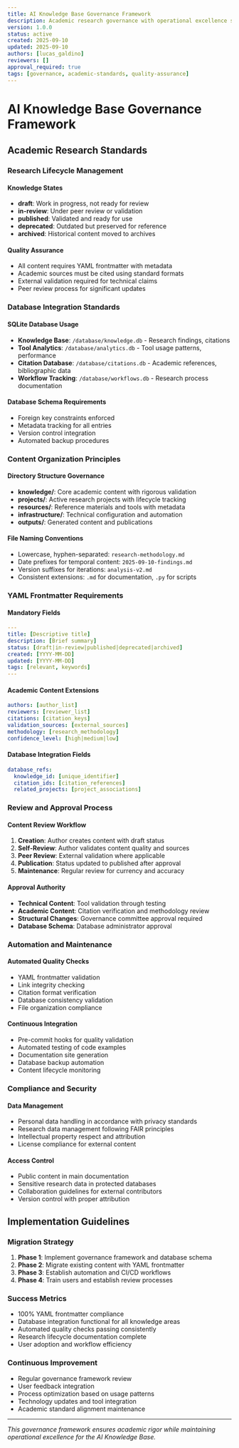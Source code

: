 ```yaml
---
title: AI Knowledge Base Governance Framework
description: Academic research governance with operational excellence standards
version: 1.0.0
status: active
created: 2025-09-10
updated: 2025-09-10
authors: [lucas_galdino]
reviewers: []
approval_required: true
tags: [governance, academic-standards, quality-assurance]
---
```


# AI Knowledge Base Governance Framework

## Academic Research Standards

### Research Lifecycle Management

#### Knowledge States

- **draft**: Work in progress, not ready for review
- **in-review**: Under peer review or validation
- **published**: Validated and ready for use
- **deprecated**: Outdated but preserved for reference
- **archived**: Historical content moved to archives

#### Quality Assurance

- All content requires YAML frontmatter with metadata
- Academic sources must be cited using standard formats
- External validation required for technical claims
- Peer review process for significant updates

### Database Integration Standards

#### SQLite Database Usage

- **Knowledge Base**: `/database/knowledge.db` - Research findings, citations
- **Tool Analytics**: `/database/analytics.db` - Tool usage patterns, performance
- **Citation Database**: `/database/citations.db` - Academic references, bibliographic data
- **Workflow Tracking**: `/database/workflows.db` - Research process documentation

#### Database Schema Requirements

- Foreign key constraints enforced
- Metadata tracking for all entries
- Version control integration
- Automated backup procedures

### Content Organization Principles

#### Directory Structure Governance

- **knowledge/**: Core academic content with rigorous validation
- **projects/**: Active research projects with lifecycle tracking
- **resources/**: Reference materials and tools with metadata
- **infrastructure/**: Technical configuration and automation
- **outputs/**: Generated content and publications

#### File Naming Conventions

- Lowercase, hyphen-separated: `research-methodology.md`
- Date prefixes for temporal content: `2025-09-10-findings.md`
- Version suffixes for iterations: `analysis-v2.md`
- Consistent extensions: `.md` for documentation, `.py` for scripts

### YAML Frontmatter Requirements

#### Mandatory Fields

```yaml
---
title: [Descriptive title]
description: [Brief summary]
status: [draft|in-review|published|deprecated|archived]
created: [YYYY-MM-DD]
updated: [YYYY-MM-DD]
tags: [relevant, keywords]
---
```

#### Academic Content Extensions

```yaml
authors: [author_list]
reviewers: [reviewer_list] 
citations: [citation_keys]
validation_sources: [external_sources]
methodology: [research_methodology]
confidence_level: [high|medium|low]
```

#### Database Integration Fields

```yaml
database_refs:
  knowledge_id: [unique_identifier]
  citation_ids: [citation_references]
  related_projects: [project_associations]
```

### Review and Approval Process

#### Content Review Workflow

1. **Creation**: Author creates content with draft status
2. **Self-Review**: Author validates content quality and sources
3. **Peer Review**: External validation where applicable
4. **Publication**: Status updated to published after approval
5. **Maintenance**: Regular review for currency and accuracy

#### Approval Authority

- **Technical Content**: Tool validation through testing
- **Academic Content**: Citation verification and methodology review
- **Structural Changes**: Governance committee approval required
- **Database Schema**: Database administrator approval

### Automation and Maintenance

#### Automated Quality Checks

- YAML frontmatter validation
- Link integrity checking
- Citation format verification
- Database consistency validation
- File organization compliance

#### Continuous Integration

- Pre-commit hooks for quality validation
- Automated testing of code examples
- Documentation site generation
- Database backup automation
- Content lifecycle monitoring

### Compliance and Security

#### Data Management

- Personal data handling in accordance with privacy standards
- Research data management following FAIR principles
- Intellectual property respect and attribution
- License compliance for external content

#### Access Control

- Public content in main documentation
- Sensitive research data in protected databases
- Collaboration guidelines for external contributors
- Version control with proper attribution

## Implementation Guidelines

### Migration Strategy

1. **Phase 1**: Implement governance framework and database schema
2. **Phase 2**: Migrate existing content with YAML frontmatter
3. **Phase 3**: Establish automation and CI/CD workflows
4. **Phase 4**: Train users and establish review processes

### Success Metrics

- 100% YAML frontmatter compliance
- Database integration functional for all knowledge areas
- Automated quality checks passing consistently
- Research lifecycle documentation complete
- User adoption and workflow efficiency

### Continuous Improvement

- Regular governance framework review
- User feedback integration
- Process optimization based on usage patterns
- Technology updates and tool integration
- Academic standard alignment maintenance

---

*This governance framework ensures academic rigor while maintaining operational excellence for the AI Knowledge Base.*
